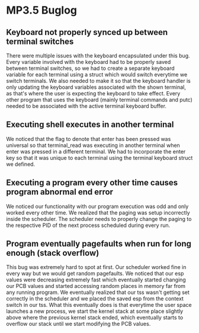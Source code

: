 # MP3.5 Buglog

## Keyboard not properly synced up between terminal switches
There were multiple issues with the keyboard encapsulated under this bug. Every variable involved with the keyboard had to be properly saved between terminal switches, so we had to create a separate keyboard variable for each terminal using a struct which would switch everytime we switch terminals. We also needed to make it so that the keyboard handler is only updating the keyboard variables associated with the shown terminal, as that's where the user is expecting the keyboard to take effect. Every other program that uses the keyboard (mainly terminal commands and putc) needed to be associated with the active terminal keyboard buffer.

## Executing shell executes in another terminal
We noticed that the flag to denote that enter has been pressed was universal so that terminal_read was executing in another terminal when enter was pressed in a different terminal. We had to incorporate the enter key so that it was unique to each terminal using the terminal keyboard struct we defined.

## Executing a program every other time causes program abnormal end error
We noticed our functionality with our program execution was odd and only worked every other time. We realized that the paging was setup incorrectly inside the scheduler. The scheduler needs to properly change the paging to the respective PID of the next process scheduled during every run.

## Program eventually pagefaults when run for long enough (stack overflow)
This bug was extremely hard to spot at first. Our scheduler worked fine in every way but we would get random pagefaults. We noticed that our esp values were decreasing extremely fast which eventually started changing our PCB values and started accessing random places in memory far from any running program. We eventually realized that our tss wasn't getting set correctly in the scheduler and we placed the saved esp from the context switch in our tss. What this eventually does is that everytime the user space launches a new process, we start the kernel stack at some place slightly above where the previous kernel stack ended, which eventually starts to overflow our stack until we start modifying the PCB values.
